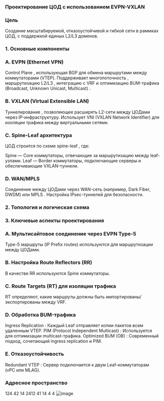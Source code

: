 ### Проектирование ЦОД с использованием EVPN-VXLAN
### Цель
Создание масштабируемой, отказоустойчивой и гибкой сети в раммках ЦОД, с поддержкой единых L2/L3 доменов.

### 1. Основные компоненты

### A. EVPN (Ethernet VPN)

Control Plane , использующая BGP для обмена маршрутами между коммутаторами (VTEP).
Поддерживает многопоточность , маршрутизацию L2/L3 , интеграцию с VRF и оптимизацию BUM-трафика (Broadcast, Unknown Unicast, Multicast) .

### B. VXLAN (Virtual Extensible LAN)

Туннелирование , позволяющее расширять L2-сети между ЦОДами через IP-инфраструктуру.
Использует VNI (VXLAN Network Identifier) для изоляции трафика между виртуальными сетями.

### C. Spine-Leaf архитектура

ЦОД строится по схеме spine-leaf , где:

Spine — Core коммутаторы, отвечающие за маршрутизацию между leaf-узлами.
Leaf — Border коммутаторы, подключающие серверы и обеспечивающие VXLAN-туннели.

### D. WAN/MPLS
Соединение между ЦОДами через WAN-сеть (например, Dark Fiber, DWDM) или MPLS .
Настройка IPsec-туннелей для безопасности.

### 2. Топология и логическая схема



### 3. Ключевые аспекты проектирования

### A. Мультисайтовое соединение через EVPN Type-5
Type-5 маршруты (IP Prefix routes) используются для маршрутизации между ЦОДами.


### B. Настройка Route Reflectors (RR)
В качестве RR используются Spine коммутаторы.

### C. Route Targets (RT) для изоляции трафика
RT определяют, какие маршруты должны быть импортированы/экспортированы между VRF.

### D. Обработка BUM-трафика
Ingress Replication : Каждый Leaf отправляет копии пакетов всем удаленным VTEP.
PIM (Protocol Independent Multicast) : Используется для оптимизации multicast-трафика.
Optimized BUM (OB) : Современный подход, сочетающий ingress replication и PIM.

### E. Отказоустойчивость
Redundant VTEP : Сервер подключается к двум Leaf-коммутаторам (vPC или MLAG).

### Адресное пространство

124	42	14
2412		41
14	4	4
![image](https://github.com/user-attachments/assets/82ca6601-68c3-4ed3-bbbd-73825ad7282c)












